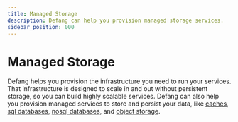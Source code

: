 ```yaml
---
title: Managed Storage
description: Defang can help you provision managed storage services.
sidebar_position: 000
---
```


# Managed Storage

Defang helps you provision the infrastructure you need to run your services. That infrastructure is designed to scale in and out without persistent storage, so you can build highly scalable services. Defang can also help you provision managed services to store and persist your data, like [caches](./managed-redis.md), [sql databases](./managed-postgres.mdx), [nosql databases](./managed-mongodb.md), and [object storage](./managed-object-storage.md).
